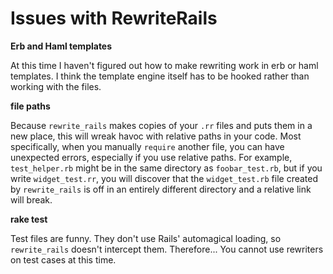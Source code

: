 Issues with RewriteRails
===

**Erb and Haml templates**

At this time I haven't figured out how to make rewriting work in erb or haml templates. I think the template engine itself has to be hooked rather than working with the files.

**file paths**

Because `rewrite_rails` makes copies of your `.rr` files and puts them in a new place, this will wreak havoc with relative paths in your code. Most specifically, when you manually `require` another file, you can have unexpected errors, especially if you use relative paths. For example, `test_helper.rb` might be in the same directory as `foobar_test.rb`, but if you write `widget_test.rr`, you will discover that the `widget_test.rb` file created by `rewrite_rails` is off in an entirely different directory and a relative link will break.

**rake test**

Test files are funny. They don't use Rails' automagical loading, so `rewrite_rails` doesn't intercept them. Therefore... You cannot use rewriters on test cases at this time.